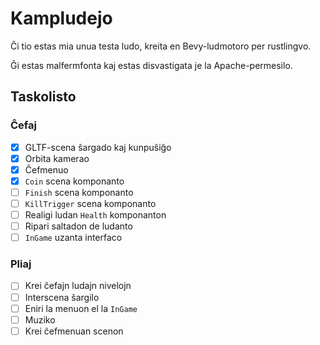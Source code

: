 # Kampludejo
Ĉi tio estas mia unua testa ludo, kreita en Bevy-ludmotoro per rustlingvo.

Ĝi estas malfermfonta kaj estas disvastigata je la Apache-permesilo.

## Taskolisto
### Ĉefaj
- [x] GLTF-scena ŝargado kaj kunpuŝiĝo
- [x] Orbita kamerao
- [x] Ĉefmenuo 
- [x] `Coin` scena komponanto
- [ ] `Finish` scena komponanto
- [ ] `KillTrigger` scena komponanto
- [ ] Realigi ludan `Health` komponanton
- [ ] Ripari saltadon de ludanto
- [ ] `InGame` uzanta interfaco

### Pliaj
- [ ] Krei ĉefajn ludajn nivelojn
- [ ] Interscena ŝargilo
- [ ] Eniri la menuon el la `InGame`
- [ ] Muziko
- [ ] Krei ĉefmenuan scenon
